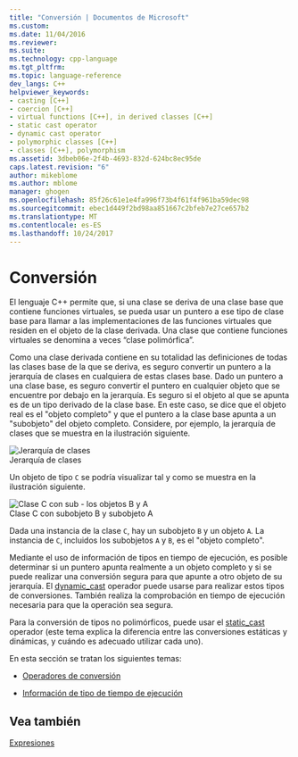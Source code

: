 ```yaml
---
title: "Conversión | Documentos de Microsoft"
ms.custom: 
ms.date: 11/04/2016
ms.reviewer: 
ms.suite: 
ms.technology: cpp-language
ms.tgt_pltfrm: 
ms.topic: language-reference
dev_langs: C++
helpviewer_keywords:
- casting [C++]
- coercion [C++]
- virtual functions [C++], in derived classes [C++]
- static cast operator
- dynamic cast operator
- polymorphic classes [C++]
- classes [C++], polymorphism
ms.assetid: 3dbeb06e-2f4b-4693-832d-624bc8ec95de
caps.latest.revision: "6"
author: mikeblome
ms.author: mblome
manager: ghogen
ms.openlocfilehash: 85f26c61e1e4fa996f73b4f61f4f961ba59dec98
ms.sourcegitcommit: ebec1d449f2bd98aa851667c2bfeb7e27ce657b2
ms.translationtype: MT
ms.contentlocale: es-ES
ms.lasthandoff: 10/24/2017
---
```

# <a name="casting"></a>Conversión
El lenguaje C++ permite que, si una clase se deriva de una clase base que contiene funciones virtuales, se pueda usar un puntero a ese tipo de clase base para llamar a las implementaciones de las funciones virtuales que residen en el objeto de la clase derivada. Una clase que contiene funciones virtuales se denomina a veces “clase polimórfica”.  
  
 Como una clase derivada contiene en su totalidad las definiciones de todas las clases base de la que se deriva, es seguro convertir un puntero a la jerarquía de clases en cualquiera de estas clases base. Dado un puntero a una clase base, es seguro convertir el puntero en cualquier objeto que se encuentre por debajo en la jerarquía. Es seguro si el objeto al que se apunta es de un tipo derivado de la clase base. En este caso, se dice que el objeto real es el "objeto completo" y que el puntero a la clase base apunta a un "subobjeto" del objeto completo. Considere, por ejemplo, la jerarquía de clases que se muestra en la ilustración siguiente.  
  
 ![Jerarquía de clases](../cpp/media/vc38zz1.gif "vc38ZZ1")  
Jerarquía de clases  
  
 Un objeto de tipo `C` se podría visualizar tal y como se muestra en la ilustración siguiente.  
  
 ![Clase C con sub &#45; los objetos B y A](../cpp/media/vc38zz2.gif "vc38ZZ2")  
Clase C con subobjeto B y subobjeto A  
  
 Dada una instancia de la clase `C`, hay un subobjeto `B` y un objeto `A`. La instancia de `C`, incluidos los subobjetos `A` y `B`, es el "objeto completo".  
  
 Mediante el uso de información de tipos en tiempo de ejecución, es posible determinar si un puntero apunta realmente a un objeto completo y si se puede realizar una conversión segura para que apunte a otro objeto de su jerarquía. El [dynamic_cast](../cpp/dynamic-cast-operator.md) operador puede usarse para realizar estos tipos de conversiones. También realiza la comprobación en tiempo de ejecución necesaria para que la operación sea segura.  
  
 Para la conversión de tipos no polimórficos, puede usar el [static_cast](../cpp/static-cast-operator.md) operador (este tema explica la diferencia entre las conversiones estáticas y dinámicas, y cuándo es adecuado utilizar cada uno).  
  
 En esta sección se tratan los siguientes temas:  
  
-   [Operadores de conversión](../cpp/casting-operators.md)  
  
-   [Información de tipo de tiempo de ejecución](../cpp/run-time-type-information.md)  
  
## <a name="see-also"></a>Vea también  
 [Expresiones](../cpp/expressions-cpp.md)